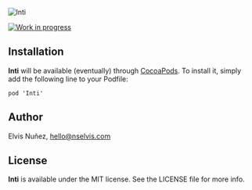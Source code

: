 ![Inti](https://github.com/NSElvis/Inti/blob/master/Images/cover.png)

[![Work in progress](https://img.shields.io/badge/status-work%20in%20progress-orange.svg)](https://github.com/NSElvis/Inti)

## Installation

**Inti** will be available (eventually) through [CocoaPods](http://cocoapods.org). To install
it, simply add the following line to your Podfile:

`pod 'Inti'`

## Author

Elvis Nuñez, hello@nselvis.com

## License

**Inti** is available under the MIT license. See the LICENSE file for more info.
